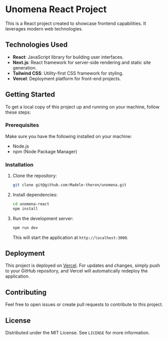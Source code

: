 # Unomena React Project

This is a React project created to showcase frontend capabilities. It leverages modern web technologies.

## Technologies Used

- **React**: JavaScript library for building user interfaces.
- **Next.js**: React framework for server-side rendering and static site generation.
- **Tailwind CSS**: Utility-first CSS framework for styling.
- **Vercel**: Deployment platform for front-end projects.

## Getting Started

To get a local copy of this project up and running on your machine, follow these steps:

### Prerequisites

Make sure you have the following installed on your machine:
- Node.js
- npm (Node Package Manager)

### Installation

1. Clone the repository:

    ```bash
    git clone git@github.com:Madele-theron/unomena.git
    ```

2. Install dependencies:

    ```bash
    cd unomena-react
    npm install
    ```

3. Run the development server:

    ```bash
    npm run dev
    ```

    This will start the application at `http://localhost:3000`.

## Deployment

This project is deployed on [Vercel](https://vercel.com). For updates and changes, simply push to your GitHub repository, and Vercel will automatically redeploy the application.

## Contributing

Feel free to open issues or create pull requests to contribute to this project.

## License

Distributed under the MIT License. See `LICENSE` for more information.
